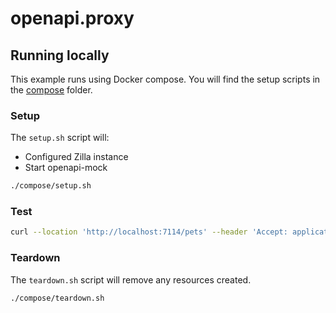 # openapi.proxy
## Running locally

This example runs using Docker compose. You will find the setup scripts in the [compose](./docker/compose) folder.

### Setup

The `setup.sh` script will:

- Configured Zilla instance
- Start openapi-mock

```bash
./compose/setup.sh
```

### Test

```bash
curl --location 'http://localhost:7114/pets' --header 'Accept: application/json'
```

### Teardown

The `teardown.sh` script will remove any resources created.

```bash
./compose/teardown.sh
```

